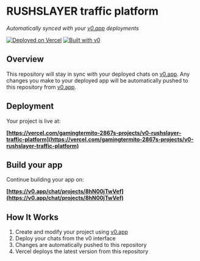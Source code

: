 # RUSHSLAYER traffic platform

*Automatically synced with your [v0.app](https://v0.app) deployments*

[![Deployed on Vercel](https://img.shields.io/badge/Deployed%20on-Vercel-black?style=for-the-badge&logo=vercel)](https://vercel.com/gamingtermito-2867s-projects/v0-rushslayer-traffic-platform)
[![Built with v0](https://img.shields.io/badge/Built%20with-v0.app-black?style=for-the-badge)](https://v0.app/chat/projects/8hN00jTwVef)

## Overview

This repository will stay in sync with your deployed chats on [v0.app](https://v0.app).
Any changes you make to your deployed app will be automatically pushed to this repository from [v0.app](https://v0.app).

## Deployment

Your project is live at:

**[https://vercel.com/gamingtermito-2867s-projects/v0-rushslayer-traffic-platform](https://vercel.com/gamingtermito-2867s-projects/v0-rushslayer-traffic-platform)**

## Build your app

Continue building your app on:

**[https://v0.app/chat/projects/8hN00jTwVef](https://v0.app/chat/projects/8hN00jTwVef)**

## How It Works

1. Create and modify your project using [v0.app](https://v0.app)
2. Deploy your chats from the v0 interface
3. Changes are automatically pushed to this repository
4. Vercel deploys the latest version from this repository
